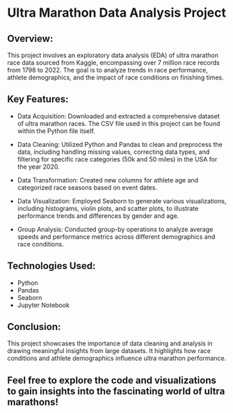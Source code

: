 # Ultra Marathon Data Analysis Project

## Overview:

This project involves an exploratory data analysis (EDA) of ultra marathon race data sourced from Kaggle, encompassing over 7 million race records from 1798 to 2022. The goal is to analyze trends in race performance, athlete demographics, and the impact of race conditions on finishing times.

## Key Features:

- Data Acquisition: Downloaded and extracted a comprehensive dataset of ultra marathon races. The CSV file used in this project can be found within the Python file itself.

- Data Cleaning: Utilized Python and Pandas to clean and preprocess the data, including handling missing values, correcting data types, and filtering for specific race categories (50k and 50 miles) in the USA for the year 2020.

- Data Transformation: Created new columns for athlete age and categorized race seasons based on event dates.

- Data Visualization: Employed Seaborn to generate various visualizations, including histograms, violin plots, and scatter plots, to illustrate performance trends and differences by gender and age.

- Group Analysis: Conducted group-by operations to analyze average speeds and performance metrics across different demographics and race conditions.

## Technologies Used:

- Python 
- Pandas 
- Seaborn 
- Jupyter Notebook

## Conclusion:

This project showcases the importance of data cleaning and analysis in drawing meaningful insights from large datasets. It highlights how race conditions and athlete demographics influence ultra marathon performance.

## Feel free to explore the code and visualizations to gain insights into the fascinating world of ultra marathons!

